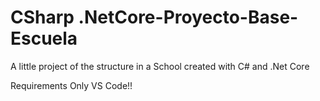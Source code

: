 # CSharp .NetCore-Proyecto-Base-Escuela
A little project of the structure in a School created with C# and .Net Core

Requirements
Only VS Code!!

